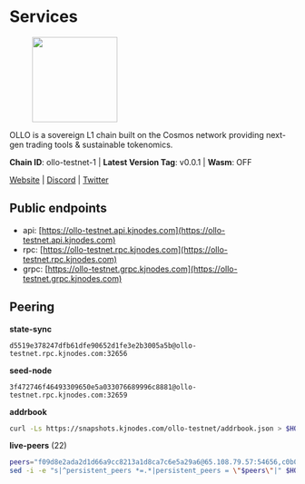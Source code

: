 # Services

<figure><img src="https://raw.githubusercontent.com/kj89/testnet_manuals/main/pingpub/logos/ollo.png" width="150" alt=""><figcaption></figcaption></figure>

OLLO is a sovereign L1 chain built on the Cosmos network providing  next-gen trading tools & sustainable tokenomics.

**Chain ID**: ollo-testnet-1 | **Latest Version Tag**: v0.0.1 | **Wasm**: OFF

[Website](https://www.ollostation.zone) | [Discord](https://discord.com/invite/GxBqZ9mSSm) | [Twitter](https://twitter.com/OLLOStation)


## Public endpoints

* api: [https://ollo-testnet.api.kjnodes.com](https://ollo-testnet.api.kjnodes.com)
* rpc: [https://ollo-testnet.rpc.kjnodes.com](https://ollo-testnet.rpc.kjnodes.com)
* grpc: [https://ollo-testnet.grpc.kjnodes.com](https://ollo-testnet.grpc.kjnodes.com)

## Peering

**state-sync**

```text
d5519e378247dfb61dfe90652d1fe3e2b3005a5b@ollo-testnet.rpc.kjnodes.com:32656
```

**seed-node**

```text
3f472746f46493309650e5a033076689996c8881@ollo-testnet.rpc.kjnodes.com:32659
```

**addrbook**
```bash
curl -Ls https://snapshots.kjnodes.com/ollo-testnet/addrbook.json > $HOME/.ollo/config/addrbook.json
```

**live-peers** (22)
```bash
peers="f09d8e2ada2d1d66a9cc8213a1d8ca7c6e5a29a6@65.108.79.57:54656,c0b03cf21640b12d78f6b4b50d7505d05d37f055@95.217.230.54:26656,ad204b3422acb2e9a364941e540c99203ec22c5c@212.23.222.93:26656,42beefd08b5f8580177d1506220db3a548090262@65.108.195.29:26116,7dc63d58dccf6777206d5cdbc1ec1b9ba5221bd5@65.108.97.58:15656,da8d3ca8e1c147f0037b1c43ad3de7174f5ec1b7@209.145.59.224:26656,d5519e378247dfb61dfe90652d1fe3e2b3005a5b@65.109.68.190:32656,2a8f0fada8b8b71b8154cf30ce44aebea1b5fe3d@146.59.116.136:26656,43da48176665407ebbe40f809a0ec2c84ab0579e@65.109.24.121:26656,536c816c0d32ceb601fcf047284f65dc68c0513a@65.21.134.202:26626,3ea40f63890f10272201edf96d2a49e197e52091@65.108.105.48:18156,a553ae4af55d127300dd707a46e715b47a82610a@65.21.131.215:26626,8c4a28db4a9f4a37725d504d6f87fb5e1aee0266@49.12.216.13:46656,5c2a752c9b1952dbed075c56c600c3a79b58c395@195.3.220.135:27006,dba5e8b41c4e369418f83a449966e4eb7ca05cd4@65.109.23.114:18156,b5f55cfc7b4d19f2dd3cdc71795f5a81e2c67f96@38.242.232.72:26656,60a8fdd419c20f509cf590a10978827bcf1cf25c@161.97.99.251:11656,dd577d8f2e997d7e70495640aff124ddb70d1a21@95.217.192.222:26656,517786f9e5e9caf196fed64c2130528e0ef59643@65.109.70.23:18156,1d576b61c0c56a9b6ef6dabf336fd3cf04c017b1@95.217.223.85:15656,9865c6e15faced6643adc228e3a59744e1b4e277@116.203.29.162:46656,ade4d8bc8cbe014af6ebdf3cb7b1e9ad36f412c0@176.9.82.221:18156"
sed -i -e "s|^persistent_peers *=.*|persistent_peers = \"$peers\"|" $HOME/.ollo/config/config.toml
```
